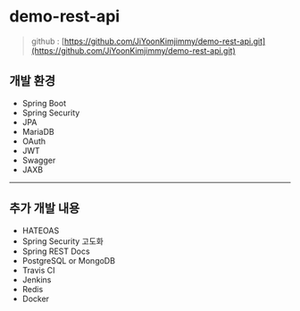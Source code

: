 # demo-rest-api
> github : [https://github.com/JiYoonKimjimmy/demo-rest-api.git](https://github.com/JiYoonKimjimmy/demo-rest-api.git)
## 개발 환경
* Spring Boot
* Spring Security
* JPA
* MariaDB
* OAuth
* JWT
* Swagger
* JAXB

---

## 추가 개발 내용
* HATEOAS
* Spring Security 고도화
* Spring REST Docs
* PostgreSQL or MongoDB
* Travis CI
* Jenkins
* Redis
* Docker
